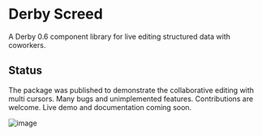 # Derby Screed

A Derby 0.6 component library for live editing structured data with coworkers.

## Status

The package was published to demonstrate the collaborative editing with multi cursors. Many bugs and unimplemented features. Contributions are welcome.
Live demo and documentation coming soon.

![image](https://leto26g.storage.yandex.net/rdisk/c3232b1fee8f61fbfeb87b27d80fd20a8c31b4ad3da6fbfbe55d8162b3c0ee58/inf/ovWKVpKmcSqTi3cDenf9dPjO1GS-u9aoLsafQFibMF0Ec1AHeN-FAINcpzt0devfq_J6bpmRyOJonT3VoXnDag==?uid=0&filename=derby-screed-screenshot.png&disposition=inline&hash=&limit=0&content_type=image%2Fpng&tknv=v2&rtoken=e9f6c00d29f6a1c5c3b0a786cbad2bac&force_default=no&ycrid=na-fd82c6627721519aedab0f53bccdc167-downloader12d)